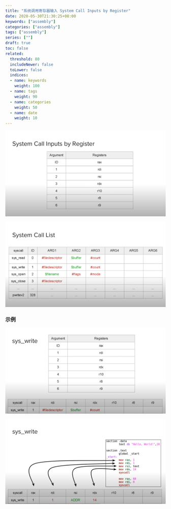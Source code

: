 ```yaml
---
title: "系统调用寄存器输入 System Call Inputs by Register"
date: 2020-05-30T21:30:25+08:00
keywords: ["assembly"]
categories: ["assembly"]
tags: ["assembly"]
series: [""]
draft: true
toc: false
related:
  threshold: 80
  includeNewer: false
  toLower: false
  indices:
  - name: keywords
    weight: 100
  - name: tags
    weight: 90
  - name: categories
    weight: 50
  - name: date
    weight: 10
---
```


![/image/system-call-inputs-by-register.png](/image/system-call-inputs-by-register.png)

![/image/system-call-list.png](/image/system-call-list.png)

### 示例
![/image/sys_write.png](/image/sys_write.png)

![/image/sys_write_asm.png](/image/sys_write_asm.png)